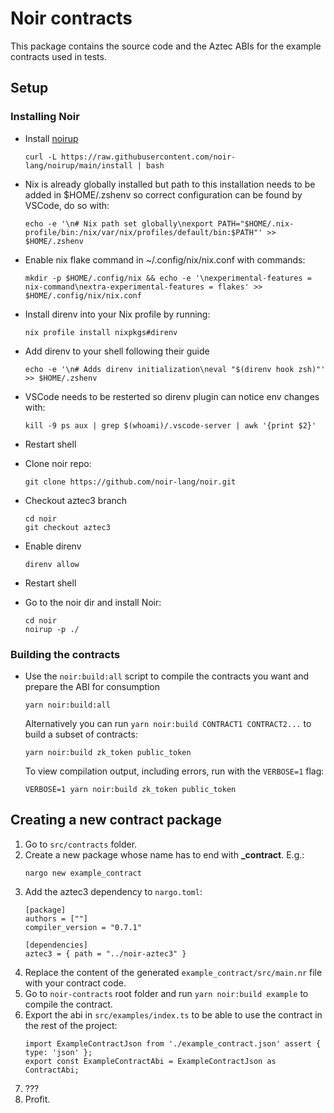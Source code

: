 # Noir contracts

This package contains the source code and the Aztec ABIs for the example contracts used in tests.

## Setup

### Installing Noir

- Install [noirup](https://github.com/noir-lang/noirup)
  ```
  curl -L https://raw.githubusercontent.com/noir-lang/noirup/main/install | bash
  ```
- Nix is already globally installed but path to this installation needs to be added in $HOME/.zshenv so correct configuration can be found by VSCode, do so with:
  ```
  echo -e '\n# Nix path set globally\nexport PATH="$HOME/.nix-profile/bin:/nix/var/nix/profiles/default/bin:$PATH"' >> $HOME/.zshenv
  ```
- Enable nix flake command in ~/.config/nix/nix.conf with commands:
  ```
  mkdir -p $HOME/.config/nix && echo -e '\nexperimental-features = nix-command\nextra-experimental-features = flakes' >> $HOME/.config/nix/nix.conf
  ```
- Install direnv into your Nix profile by running:
  ```
  nix profile install nixpkgs#direnv
  ```
- Add direnv to your shell following their guide
  ```
  echo -e '\n# Adds direnv initialization\neval "$(direnv hook zsh)"' >> $HOME/.zshenv
  ```
- VSCode needs to be resterted so direnv plugin can notice env changes with:
  ```
  kill -9 ps aux | grep $(whoami)/.vscode-server | awk '{print $2}'
  ```
- Restart shell

- Clone noir repo:
  ```
  git clone https://github.com/noir-lang/noir.git
  ```

- Checkout aztec3 branch
  ```
  cd noir
  git checkout aztec3
  ```

- Enable direnv
  ```
  direnv allow
  ```

- Restart shell

- Go to the noir dir and install Noir:
  ```
  cd noir
  noirup -p ./
  ```

### Building the contracts

- Use the `noir:build:all` script to compile the contracts you want and prepare the ABI for consumption
  ```
  yarn noir:build:all
  ```

  Alternatively you can run `yarn noir:build CONTRACT1 CONTRACT2...` to build a subset of contracts:

  ```
  yarn noir:build zk_token public_token
  ```

  To view compilation output, including errors, run with the `VERBOSE=1` flag:

  ```
  VERBOSE=1 yarn noir:build zk_token public_token
  ```

## Creating a new contract package
1. Go to `src/contracts` folder.
2. Create a new package whose name has to end with **_contract**. E.g.:
    ```
    nargo new example_contract
    ```
3. Add the aztec3 dependency to `nargo.toml`:
    ```
    [package]
    authors = [""]
    compiler_version = "0.7.1"

    [dependencies]
    aztec3 = { path = "../noir-aztec3" }
    ```
4. Replace the content of the generated `example_contract/src/main.nr` file with your contract code.
4. Go to `noir-contracts` root folder and run `yarn noir:build example` to compile the contract.
5. Export the abi in `src/examples/index.ts` to be able to use the contract in the rest of the project:
    ```
    import ExampleContractJson from './example_contract.json' assert { type: 'json' };
    export const ExampleContractAbi = ExampleContractJson as ContractAbi;
    ```
6. ???
7. Profit.